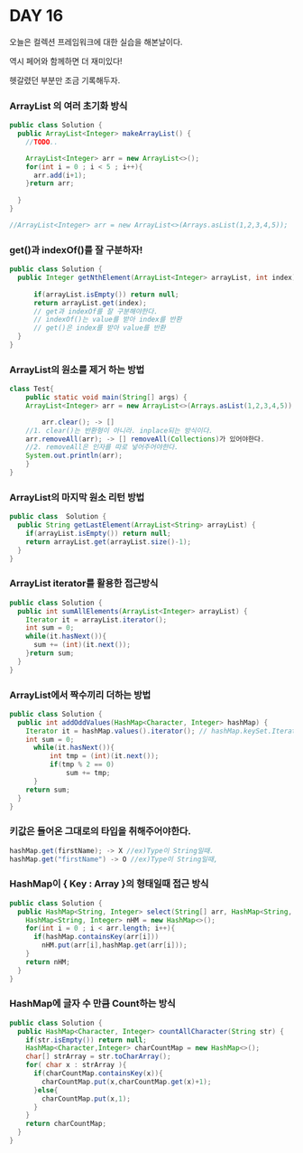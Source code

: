 # DAY 16
오늘은 컬렉션 프레임워크에 대한 실습을 해본날이다.

역시 페어와 함께하면 더 재미있다!

헷갈렸던 부분만 조금 기록해두자.

### ArrayList 의 여러 초기화 방식

```java
public class Solution { 
  public ArrayList<Integer> makeArrayList() {
    //TODO..

    ArrayList<Integer> arr = new ArrayList<>();
    for(int i = 0 ; i < 5 ; i++){
      arr.add(i+1);
    }return arr;
  
  }
}

//ArrayList<Integer> arr = new ArrayList<>(Arrays.asList(1,2,3,4,5));
```

### get()과 indexOf()를 잘 구분하자!

```java
public class Solution { 
  public Integer getNthElement(ArrayList<Integer> arrayList, int index) {
    
      if(arrayList.isEmpty()) return null;
      return arrayList.get(index);
      // get과 indexOf를 잘 구분해야한다.
      // indexOf()는 value를 받아 index를 반환
      // get()은 index를 받아 value를 반환
  }
}
```

### ArrayList의 원소를 제거 하는 방법

```java
class Test{
    public static void main(String[] args) {
    ArrayList<Integer> arr = new ArrayList<>(Arrays.asList(1,2,3,4,5));

		arr.clear(); -> []
    //1. clear()는 반환형이 아니라. inplace되는 방식이다.
    arr.removeAll(arr); -> [] removeAll(Collections)가 있어야한다.
    //2. removeAll은 인자를 따로 넣어주어야한다.
    System.out.println(arr);
    }
}
```

### ArrayList의 마지막 원소 리턴 방법

```java
public class  Solution { 
  public String getLastElement(ArrayList<String> arrayList) {
    if(arrayList.isEmpty()) return null;
    return arrayList.get(arrayList.size()-1);
  }
}
```

### ArrayList iterator를 활용한 접근방식

```java
public class Solution { 
  public int sumAllElements(ArrayList<Integer> arrayList) {
    Iterator it = arrayList.iterator();
    int sum = 0;
    while(it.hasNext()){
      sum += (int)(it.next());
    }return sum;
  }
}
```

### ArrayList에서 짝수끼리 더하는 방법

```java
public class Solution { 
  public int addOddValues(HashMap<Character, Integer> hashMap) {
    Iterator it = hashMap.values().iterator(); // hashMap.keySet.Iterator
    int sum = 0;  
      while(it.hasNext()){
          int tmp = (int)(it.next());
          if(tmp % 2 == 0)
              sum += tmp;
      }
    return sum;
  }
}
```

### 키값은 들어온 그대로의 타입을 취해주어야한다.

```java
hashMap.get(firstName); -> X //ex)Type이 String일때.
hashMap.get("firstName") -> O //ex)Type이 String일때,
```

### HashMap이 { Key : Array }의 형태일때 접근 방식

```java
public class Solution { 
  public HashMap<String, Integer> select(String[] arr, HashMap<String, Integer> hashMap) {
    HashMap<String, Integer> nHM = new HashMap<>(); 
    for(int i = 0 ; i < arr.length; i++){
      if(hashMap.containsKey(arr[i]))
        nHM.put(arr[i],hashMap.get(arr[i]));
    }
    return nHM;
  }
}
```

### HashMap에 글자 수 만큼 Count하는 방식

```java
public class Solution { 
  public HashMap<Character, Integer> countAllCharacter(String str) {
    if(str.isEmpty()) return null;
    HashMap<Character,Integer> charCountMap = new HashMap<>();
    char[] strArray = str.toCharArray();
    for( char x : strArray ){
      if(charCountMap.containsKey(x)){
        charCountMap.put(x,charCountMap.get(x)+1);
      }else{
        charCountMap.put(x,1);
      }
    }
    return charCountMap;
  }
}
```
